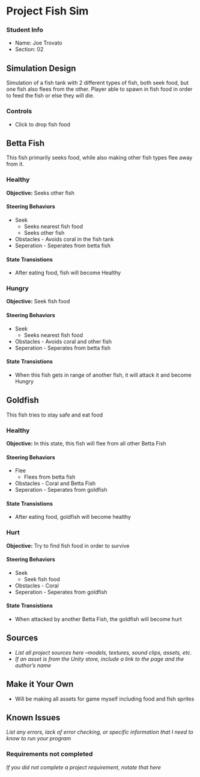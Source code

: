 # Project Fish Sim

### Student Info

-   Name: Joe Trovato
-   Section: 02

## Simulation Design

Simulation of a fish tank with 2 different types of fish, both seek food, but one fish also flees from the other. Player able to spawn in fish food in order to feed the fish or else they will die.

### Controls

-   Click to drop fish food

## Betta Fish

This fish primarily seeks food, while also making other fish types flee away from it.

### Healthy

**Objective:** Seeks other fish

#### Steering Behaviors

- Seek
   - Seeks nearest fish food
   - Seeks other fish
- Obstacles - Avoids coral in the fish tank
- Seperation - Seperates from betta fish
   
#### State Transistions

- After eating food, fish will become Healthy
   
### Hungry

**Objective:** Seek fish food

#### Steering Behaviors

- Seek
    - Seeks nearest fish food
- Obstacles - Avoids coral and other fish
- Seperation - Seperates from betta fish
   
#### State Transistions

- When this fish gets in range of another fish, it will attack it and become Hungry

## Goldfish

This fish tries to stay safe and eat food

### Healthy

**Objective:** In this state, this fish will flee from all other Betta Fish

#### Steering Behaviors

- Flee
   - Flees from betta fish
- Obstacles - Coral and Betta Fish
- Seperation - Seperates from goldfish
   
#### State Transistions

- After eating food, goldfish will become healthy
   
### Hurt

**Objective:** Try to find fish food in order to survive

#### Steering Behaviors

- Seek
   - Seek fish food
- Obstacles - Coral
- Seperation - Seperates from goldfish
   
#### State Transistions

- When attacked by another Betta Fish, the goldfish will become hurt

## Sources

-   _List all project sources here –models, textures, sound clips, assets, etc._
-   _If an asset is from the Unity store, include a link to the page and the author’s name_

## Make it Your Own

- Will be making all assets for game myself including food and fish sprites

## Known Issues

_List any errors, lack of error checking, or specific information that I need to know to run your program_

### Requirements not completed

_If you did not complete a project requirement, notate that here_

